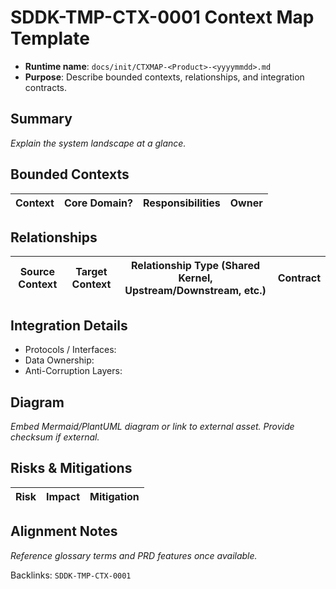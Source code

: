 # SDDK-TMP-CTX-0001 Context Map Template

- **Runtime name**: `docs/init/CTXMAP-<Product>-<yyyymmdd>.md`
- **Purpose**: Describe bounded contexts, relationships, and integration contracts.

## Summary
_Explain the system landscape at a glance._

## Bounded Contexts
| Context | Core Domain? | Responsibilities | Owner |
| --- | --- | --- | --- |

## Relationships
| Source Context | Target Context | Relationship Type (Shared Kernel, Upstream/Downstream, etc.) | Contract |
| --- | --- | --- | --- |

## Integration Details
- Protocols / Interfaces:
- Data Ownership:
- Anti-Corruption Layers:

## Diagram
_Embed Mermaid/PlantUML diagram or link to external asset. Provide checksum if external._

## Risks & Mitigations
| Risk | Impact | Mitigation |
| --- | --- | --- |

## Alignment Notes
_Reference glossary terms and PRD features once available._

Backlinks: `SDDK-TMP-CTX-0001`
